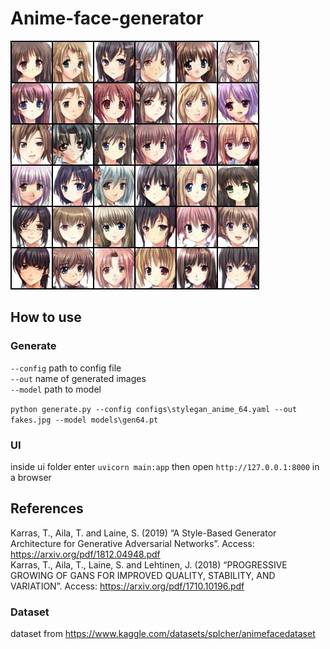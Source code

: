 # Anime-face-generator

![Fake images sample](https://github.com/PeterMatthew/Anime-face-generator/blob/main/fakes.jpg)

## How to use

### Generate

`--config` path to config file<br/>
`--out` name of generated images<br/>
`--model` path to model<br/>

`python generate.py --config configs\stylegan_anime_64.yaml --out fakes.jpg --model models\gen64.pt`<br/>

### UI

inside ui folder enter `uvicorn main:app` then open `http://127.0.0.1:8000` in a browser<br/>

## References

Karras, T., Aila, T. and Laine, S. (2019) “A Style-Based Generator Architecture for
Generative Adversarial Networks”. Access: https://arxiv.org/pdf/1812.04948.pdf<br/>
Karras, T., Aila, T., Laine, S. and Lehtinen, J. (2018) “PROGRESSIVE GROWING OF
GANS FOR IMPROVED QUALITY, STABILITY, AND VARIATION”. Access: https://arxiv.org/pdf/1710.10196.pdf<br/>

### Dataset

dataset from https://www.kaggle.com/datasets/splcher/animefacedataset
